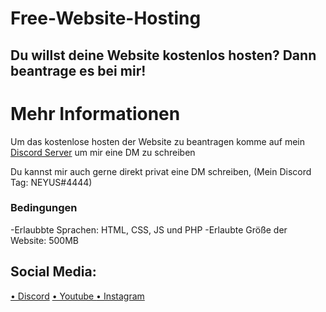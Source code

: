 # Free-Website-Hosting
## Du willst deine Website kostenlos hosten? Dann beantrage es bei mir!

# Mehr Informationen

Um das kostenlose hosten der Website zu beantragen komme auf mein <a href="https://discord.gg/4knfD5Cec7">Discord Server</a> um mir eine DM zu schreiben

Du kannst mir auch gerne direkt privat eine DM schreiben, (Mein Discord Tag: NEYUS#4444)


### Bedingungen

-Erlaubbte Sprachen: HTML, CSS, JS und PHP
-Erlaubte Größe der Website: 500MB



## Social Media:

<a href="https://discord.gg/4knfD5Cec7">• Discord</a>
<a href="https://www.youtube.com/channel/UCOJ9prU_OieXESfx8mZhEDw">• Youtube
</a>
<a href="https://www.instagram.com/neyus_yt/">• Instagram</a>
